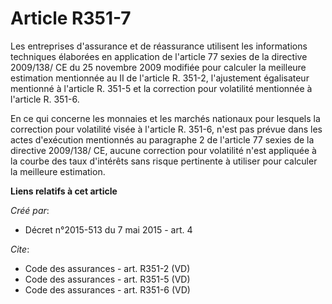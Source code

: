 # Article R351-7

Les entreprises d'assurance et de réassurance utilisent les informations techniques élaborées en application de l'article 77
sexies de la directive 2009/138/ CE du 25 novembre 2009 modifiée pour calculer la meilleure estimation mentionnée au II de
l'article R. 351-2, l'ajustement égalisateur mentionné à l'article R. 351-5 et la correction pour volatilité mentionnée à
l'article R. 351-6. 

En ce qui concerne les monnaies et les marchés nationaux pour lesquels la correction pour volatilité visée à l'article R.
351-6, n'est pas prévue dans les actes d'exécution mentionnés au paragraphe 2 de l'article 77 sexies de la directive
2009/138/ CE, aucune correction pour volatilité n'est appliquée à la courbe des taux d'intérêts sans risque pertinente à
utiliser pour calculer la meilleure estimation.

**Liens relatifs à cet article**

_Créé par_:

  - Décret n°2015-513 du 7 mai 2015 - art. 4

_Cite_:

  - Code des assurances - art. R351-2 (VD)
  - Code des assurances - art. R351-5 (VD)
  - Code des assurances - art. R351-6 (VD)
